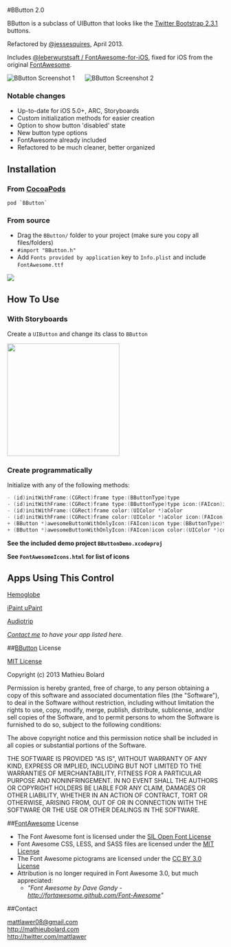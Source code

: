 #BButton 2.0

BButton is a subclass of UIButton that looks like the [Twitter Bootstrap 2.3.1](http://twitter.github.com/bootstrap) buttons.

Refactored by [@jessesquires](http://github.com/jessesquires), April 2013.

Includes [@leberwurstsaft / FontAwesome-for-iOS](https://github.com/leberwurstsaft/FontAwesome-for-iOS), fixed for iOS from the original [FontAwesome](http://fortawesome.github.com/Font-Awesome/).

![BButton Screenshot 1][img1] &nbsp;&nbsp;&nbsp;&nbsp; ![BButton Screenshot 2][img2]

### Notable changes

* Up-to-date for iOS 5.0+, ARC, Storyboards
* Custom initialization methods for easier creation
* Option to show button 'disabled' state
* New button type options
* FontAwesome already included
* Refactored to be much cleaner, better organized

## Installation

### From [CocoaPods](http://www.cocoapods.org)

	pod `BButton`

### From source

* Drag the `BButton/` folder to your project (make sure you copy all files/folders)
* `#import "BButton.h"`
* Add `Fonts provided by application` key to `Info.plist` and include `FontAwesome.ttf`

<img src="http://imageshack.us/a/img339/9596/bbuttonfontawesomexcode.png">

## How To Use

### With Storyboards

Create a `UIButton` and change its class to `BButton`

<img width=261 src="http://img827.imageshack.us/img827/6596/ibbbutton.png"/>

### Create programmatically

Initialize with any of the following methods:

````objective-c
- (id)initWithFrame:(CGRect)frame type:(BButtonType)type
- (id)initWithFrame:(CGRect)frame type:(BButtonType)type icon:(FAIcon)icon fontSize:(CGFloat)fontSize
- (id)initWithFrame:(CGRect)frame color:(UIColor *)aColor
- (id)initWithFrame:(CGRect)frame color:(UIColor *)aColor icon:(FAIcon)icon fontSize:(CGFloat)fontSize
+ (BButton *)awesomeButtonWithOnlyIcon:(FAIcon)icon type:(BButtonType)type
+ (BButton *)awesomeButtonWithOnlyIcon:(FAIcon)icon color:(UIColor *)color
````

**See the included demo project `BButtonDemo.xcodeproj`**

**See `FontAwesomeIcons.html` for list of icons**

## Apps Using This Control

[Hemoglobe](http://bit.ly/hemoglobeapp)

[iPaint uPaint](http://bit.ly/ipupappstr)

[Audiotrip](https://itunes.apple.com/us/app/audiotrip/id569634193?mt=8&ign-mpt=uo%3D4)

*[Contact me](mailto:me@mathieubolard.com) to have your app listed here.*

##[BButton](https://github.com/mattlawer/BButton) License

[MIT License](http://opensource.org/licenses/MIT)

Copyright (c) 2013 Mathieu Bolard

Permission is hereby granted, free of charge, to any person obtaining a copy
of this software and associated documentation files (the "Software"), to deal
in the Software without restriction, including without limitation the rights
to use, copy, modify, merge, publish, distribute, sublicense, and/or sell
copies of the Software, and to permit persons to whom the Software is
furnished to do so, subject to the following conditions:

The above copyright notice and this permission notice shall be included in
all copies or substantial portions of the Software.

THE SOFTWARE IS PROVIDED "AS IS", WITHOUT WARRANTY OF ANY KIND, EXPRESS OR
IMPLIED, INCLUDING BUT NOT LIMITED TO THE WARRANTIES OF MERCHANTABILITY,
FITNESS FOR A PARTICULAR PURPOSE AND NONINFRINGEMENT. IN NO EVENT SHALL THE
AUTHORS OR COPYRIGHT HOLDERS BE LIABLE FOR ANY CLAIM, DAMAGES OR OTHER
LIABILITY, WHETHER IN AN ACTION OF CONTRACT, TORT OR OTHERWISE, ARISING FROM,
OUT OF OR IN CONNECTION WITH THE SOFTWARE OR THE USE OR OTHER DEALINGS IN
THE SOFTWARE.

##[FontAwesome](https://github.com/FortAwesome/Font-Awesome) License

* The Font Awesome font is licensed under the [SIL Open Font License](http://scripts.sil.org/OFL)
* Font Awesome CSS, LESS, and SASS files are licensed under the [MIT License](http://opensource.org/licenses/mit-license.html)
* The Font Awesome pictograms are licensed under the [CC BY 3.0 License](http://creativecommons.org/licenses/by/3.0)
* Attribution is no longer required in Font Awesome 3.0, but much appreciated:
	* *"Font Awesome by Dave Gandy - http://fortawesome.github.com/Font-Awesome"*

[img1]:https://raw.github.com/mattlawer/BButton/master/Screenshots/screenshot-1.png
[img2]:https://raw.github.com/mattlawer/BButton/master/Screenshots/screenshot-2.png

##Contact

mattlawer08@gmail.com<br />
http://mathieubolard.com<br />
http://twitter.com/mattlawer